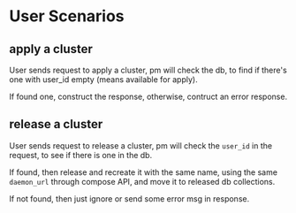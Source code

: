 # User Scenarios

## apply a cluster

User sends request to apply a cluster, pm will check the db, to find if there's one with user_id empty (means available for apply).

If found one, construct the response, otherwise, contruct an error response.


## release a cluster

User sends request to release a cluster, pm will check the `user_id` in the
request, to see if there is one in the db.

If found, then release and recreate it with the same name, using the same
`daemon_url` through compose API, and move it to released db collections.

If not found, then just ignore or send some error msg in response.
